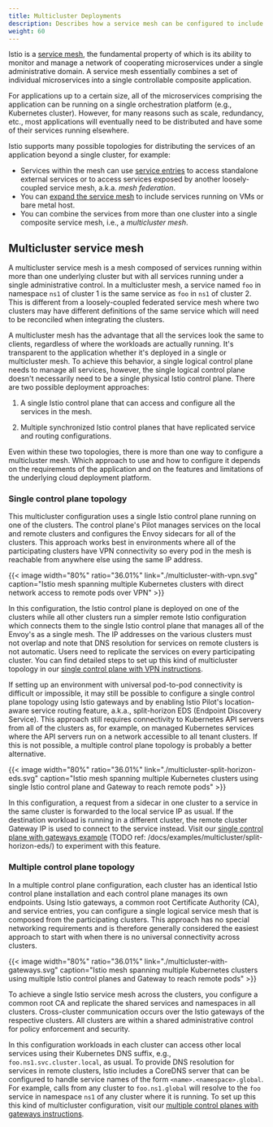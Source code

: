 ```yaml
---
title: Multicluster Deployments
description: Describes how a service mesh can be configured to include services from more than one cluster.
weight: 60
---
```


Istio is a [service mesh](/docs/concepts/what-is-istio/#what-is-a-service-mesh),
the fundamental property of which is its ability to monitor and manage
a network of cooperating microservices under a single administrative domain.
A service mesh essentially combines a set of individual microservices into
a single controllable composite application.

For applications up to a certain size, all of the microservices comprising the
application can be running on a single orchestration platform (e.g., Kubernetes cluster).
However, for many reasons such as scale, redundancy, etc., most applications will eventually
need to be distributed and have some of their services running elsewhere.

Istio supports many possible topologies for distributing the services of an
application beyond a single cluster, for example:

* Services within the mesh can use [service entries](/docs/concepts/traffic-management/#service-entries)
  to access standalone external services or to access services exposed by another loosely-coupled service mesh,
  a.k.a. *mesh federation*.
* You can [expand the service mesh](/docs/setup/kubernetes/mesh-expansion/) to include services running
  on VMs or bare metal host.
* You can combine the services from more than one cluster into a single composite service mesh,
  i.e., a *multicluster mesh*.

## Multicluster service mesh

A multicluster service mesh is a mesh composed of services running within more than one underlying
cluster but with all services running under a single administrative control.
In a multicluster mesh, a service named `foo` in namespace `ns1` of cluster 1 is the same service
as `foo` in `ns1` of cluster 2.
This is different from a loosely-coupled federated service mesh where two clusters may have different
definitions of the same service which will need to be reconciled when integrating the clusters.

A multicluster mesh has the advantage that all the services look the same to clients,
regardless of where the workloads are actually running. It's transparent
to the application whether it's deployed in a single or multicluster mesh.
To achieve this behavior, a single logical control plane needs to manage all services,
however, the single logical control plane doesn't necessarily need to be a single physical
Istio control plane. There are two possible deployment approaches:

1. A single Istio control plane that can access and configure all the services in the mesh.

1. Multiple synchronized Istio control planes that have replicated service and routing configurations.

Even within these two topologies, there is more than one way to configure a multicluster mesh.
Which approach to use and how to configure it depends on the requirements of the application
and on the features and limitations of the underlying cloud deployment platform.

### Single control plane topology

This multicluster configuration uses a single Istio control plane running on one of the clusters.
The control plane's Pilot manages services on the local and remote clusters and configures the
Envoy sidecars for all of the clusters. This approach works best in environments where all of
the participating clusters have VPN connectivity so every pod in the mesh is reachable from anywhere
else using the same IP address.

{{< image width="80%" ratio="36.01%"
    link="./multicluster-with-vpn.svg"
    caption="Istio mesh spanning multiple Kubernetes clusters with direct network access to remote pods over VPN"
    >}}

In this configuration, the Istio control plane is deployed on one of the clusters while all other
clusters run a simpler remote Istio configuration which connects them to the single Istio control plane
that manages all of the Envoy's as a single mesh. The IP addresses on the various clusters must not
overlap and note that DNS resolution for services on remote clusters is not automatic.
Users need to replicate the services on every participating cluster.
You can find detailed steps to set up this kind of multicluster topology
in our [single control plane with VPN instructions](/docs/setup/kubernetes/multicluster-install/vpn/).

If setting up an environment with universal pod-to-pod connectivity is difficult or impossible,
it may still be possible to configure a single control plane topology using Istio gateways and
by enabling Istio Pilot's location-aware service routing feature, a.k.a., split-horizon EDS (Endpoint Discovery Service).
This approach still requires connectivity to Kubernetes API servers from all of the clusters
as, for example, on managed Kubernetes services where the API servers run on a network accessible
to all tenant clusters.
If this is not possible, a multiple control plane topology is probably a better alternative.

{{< image width="80%" ratio="36.01%"
    link="./multicluster-split-horizon-eds.svg"
    caption="Istio mesh spanning multiple Kubernetes clusters using single Istio control plane and Gateway to reach remote pods"
    >}}

In this configuration, a request from a sidecar in one cluster to a service in
the same cluster is forwarded to the local service IP as usual.
If the destination workload is running in a different cluster,
the remote cluster Gateway IP is used to connect to the service instead.
Visit our [single control plane with gateways example](/) (TODO ref: /docs/examples/multicluster/split-horizon-eds/)
to experiment with this feature.

### Multiple control plane topology

In a multiple control plane configuration, each cluster has an identical Istio control plane
installation and each control plane manages its own endpoints.
Using Istio gateways, a common root Certificate Authority (CA), and service entries,
you can configure a single logical service mesh that is composed from the participating clusters.
This approach has no special networking requirements and is therefore generally considered
the easiest approach to start with when there is no universal connectivity across clusters.

{{< image width="80%" ratio="36.01%"
    link="./multicluster-with-gateways.svg"
    caption="Istio mesh spanning multiple Kubernetes clusters using multiple Istio control planes and Gateway to reach remote pods"
    >}}

To achieve a single Istio service mesh across the clusters,
you configure a common root CA and replicate the shared services and namespaces in all clusters.
Cross-cluster communication occurs over the Istio gateways of the respective clusters.
All clusters are within a shared administrative control for policy enforcement and security.

In this configuration workloads in each cluster can access other local services using their
Kubernetes DNS suffix, e.g., `foo.ns1.svc.cluster.local`, as usual.
To provide DNS resolution for services in remote clusters, Istio includes a CoreDNS server
that can be configured to handle service names of the form `<name>.<namespace>.global`.
For example, calls from any cluster to `foo.ns1.global` will resolve to the `foo` service in
namespace `ns1` of any cluster where it is running.
To set up this this kind of multicluster configuration, visit our
[multiple control planes with gateways instructions](/docs/setup/kubernetes/multicluster-install/gateways/).
